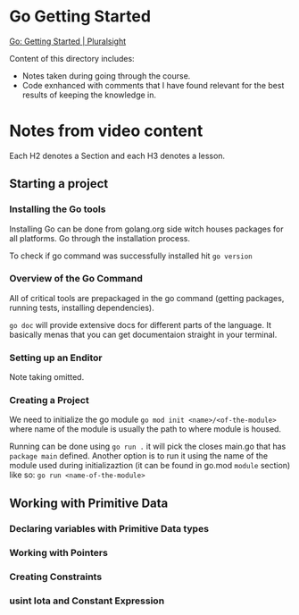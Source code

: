 # Go Getting Started

[Go: Getting Started | Pluralsight](https://app.pluralsight.com/course-player?clipId=86312c75-3968-462a-8875-90fd6d074c34)


Content of this directory includes:
- Notes taken during going through the course.
- Code exnhanced with comments that I have found relevant for the best results of keeping the knowledge in. 

# Notes from video content 
Each H2 denotes a Section and each H3 denotes a lesson.

## Starting a project

### Installing the Go tools 
Installing Go can be done from golang.org side witch houses packages for all platforms. Go through the installation process.

To check if go command was successfully installed hit `go version`

### Overview of the Go Command
All of critical tools are prepackaged in the go command (getting packages, running tests, installing dependencies).

`go doc` will provide extensive docs for different parts of the language. It basically menas that you can get documentaion straight in your terminal. 

### Setting up an Enditor
Note taking omitted.

### Creating a Project 
We need to initialize the go module
`go mod init <name>/<of-the-module>` where name of the module is usually the path to where module is housed.

Running can be done using `go run .` it will pick the closes main.go that has `package main` defined. Another option is to run it using the name of the module used during initializaztion (it can be found in go.mod `module` section) like so: `go run <name-of-the-module>`

## Working with Primitive Data

### Declaring variables with Primitive Data types


### Working with Pointers

### Creating Constraints 

### usint Iota and Constant Expression